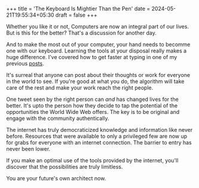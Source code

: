 +++
title = 'The Keyboard Is Mightier Than the Pen'
date = 2024-05-21T19:55:34+05:30
draft = false
+++

Whether you like it or not, Computers are now an integral part of our lives. But is this for the better? That's a discussion for another day.

And to make the most out of your computer, your hand needs to becomme one with our keyboard. Learning the tools at your disposal really makes a huge difference.
I've covered how to get faster at typing in one of my previous [posts](https://jitesh117.github.io/blog/how-i-learned-to-type-fast/).

It's surreal that anyone can post about their thoughts or work for everyone in the world to see. If you're good at what you do, the algorithm will take care of the rest and make your work reach the right people.

One tweet seen by the right person can *and* has changed lives for the better. It's upto the person how they decide to tap the potential of the opportunities the World Wide Web offers. The key is to be original and engage with the community authentically. 

The internet has truly democraticized knowledge and information like never before. Resources that were available to only a privileged few are now up for grabs for everyone with an internet connection. The barrier to entry has never been lower.

If you make an optimal use of the tools provided by the internet, you'll discover that the possibilities are truly limitless.

You are your future's own architect now.